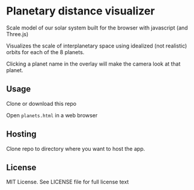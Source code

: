 # Planetary distance visualizer

Scale model of our solar system
built for the browser with javascript (and Three.js)

Visualizes the scale of interplanetary space
using idealized (not realistic) orbits for each of the
8 planets.

Clicking a planet name in the overlay will make
the camera look at that planet.


## Usage

Clone or download this repo

Open `planets.html` in a web browser

## Hosting

Clone repo to directory where you want to host the app.

## License

MIT License. See LICENSE file for full license text